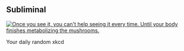 ## Subliminal
[![Once you see it, you can't help seeing it every time. Until your body finishes metabolizing the mushrooms.](https://imgs.xkcd.com/comics/subliminal.png)](https://xkcd.com/960/ "Once you see it, you can't help seeing it every time. Until your body finishes metabolizing the mushrooms.")

Your daily random xkcd
